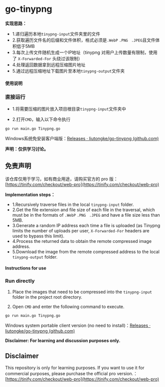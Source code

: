 # go-tinypng

**实现思路：**

* 1.递归遍历本地`tinypng-input`文件夹里的文件
* 2.获取遍历文件名的后缀和文件体积，格式必须是`.WebP` `.PNG ` `.JPEG`且文件体积低于5MB
* 3.每次上传文件随机生成一个IP地址（tinypng 对用户上传数量有限制，使用了 `X-Forwarded-For` 头绕过该限制）
* 4.处理返回数据拿到远程压缩图片地址
* 5.通过远程压缩地址下载图片至本地`tinypng-output`文件夹

#### **使用说明**

### **直接运行**

* 1.将需要压缩的图片放入项目根目录`tinypng-input`文件夹中

* 2.打开`CMD`，输入以下命令执行

```
go run main.go Tinypng.go
```

Windows系统免安装客户端版：[Releases · liutongke/go-tinypng (github.com)](https://github.com/liutongke/go-tinypng/releases)

**声明：仅供学习讨论。**

## **免责声明**

该仓库仅用于学习，如有商业用途，请购买官方的 pro
版：[https://tinify.com/checkout/web-pro](https://tinify.com/checkout/web-pro)

**Implementation steps：**

* 1.Recursively traverse files in the local `tinypng-input` folder.
* 2.Get the file extension and file size of each file in the traversal, which must be in the formats
  of `.WebP` `.PNG ` `.JPEG` and have a file size less than 5MB.
* 3.Generate a random IP address each time a file is uploaded (as Tinypng limits the number of
  uploads per user, `X-Forwarded-For` headers are used to bypass this limit).
* 4.Process the returned data to obtain the remote compressed image address.
* 5.Download the image from the remote compressed address to the local `tinypng-output` folder.

#### **Instructions for use**

### **Run directly**

1. Place the images that need to be compressed into the `tinypng-input` folder in the project root
   directory.

2. Open `CMD` and enter the following command to execute.

```
go run main.go Tinypng.go
```

Windows system portable client version (no need to
install)：[Releases · liutongke/go-tinypng (github.com)](https://github.com/liutongke/go-tinypng/releases)

**Disclaimer: For learning and discussion purposes only.**

## **Disclaimer**

This repository is only for learning purposes. If you want to use it for commercial purposes, please
purchase the official pro
version.：[https://tinify.com/checkout/web-pro](https://tinify.com/checkout/web-pro)